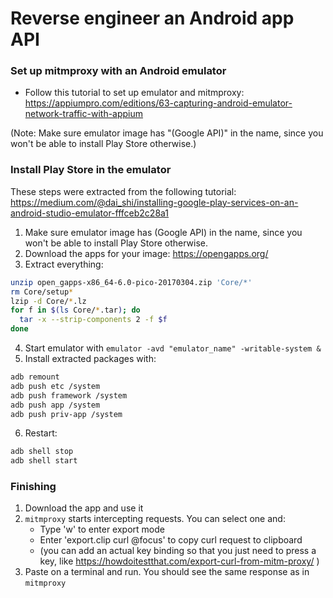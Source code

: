 # Reverse engineer an Android app API

### Set up mitmproxy with an Android emulator

* Follow this tutorial to set up emulator and mitmproxy:
https://appiumpro.com/editions/63-capturing-android-emulator-network-traffic-with-appium

(Note: Make sure emulator image has "(Google API)" in the name, since you won't be able to install Play Store otherwise.)

### Install Play Store in the emulator

These steps were extracted from the following tutorial:
https://medium.com/@dai_shi/installing-google-play-services-on-an-android-studio-emulator-fffceb2c28a1

1. Make sure emulator image has (Google API) in the name, since you won't be able to install Play Store otherwise.
2. Download the apps for your image: https://opengapps.org/
3. Extract everything: 
```sh
unzip open_gapps-x86_64-6.0-pico-20170304.zip 'Core/*'
rm Core/setup*
lzip -d Core/*.lz
for f in $(ls Core/*.tar); do
  tar -x --strip-components 2 -f $f
done
```
4. Start emulator with `emulator -avd "emulator_name" -writable-system &`
5. Install extracted packages with:
```sh
adb remount
adb push etc /system
adb push framework /system
adb push app /system
adb push priv-app /system
```
6. Restart:
```sh
adb shell stop
adb shell start
```

### Finishing

1. Download the app and use it
2. `mitmproxy` starts intercepting requests. You can select one and:
    * Type 'w' to enter export mode
    * Enter 'export.clip curl @focus' to copy curl request to clipboard
    * (you can add an actual key binding so that you just need to press a key, like https://howdoitestthat.com/export-curl-from-mitm-proxy/ )
3. Paste on a terminal and run. You should see the same response as in `mitmproxy`

